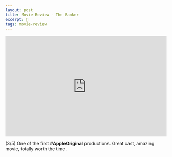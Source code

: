 ```yaml
---
layout: post
title: Movie Review - The Banker
excerpt: 🏦
tags: movie-review
---
```


<iframe width="100%" height="315" src="https://www.youtube.com/embed/J_-nk9-sMus" title="YouTube video player" frameborder="0" allow="accelerometer; autoplay; clipboard-write; encrypted-media; gyroscope; picture-in-picture" allowfullscreen></iframe>

(3/5) One of the first <b>#AppleOriginal</b> productions. Great cast, amazing movie, totally worth the time.